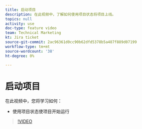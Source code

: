 ```yaml
---
title: 启动项目
description: 在此视频中，了解如何使用项目状态将项目上线。
topics: null
activity: use
doc-type: feature video
team: Technical Marketing
kt: Jira ticket
source-git-commit: 2ac96361d0cc90b62dfd5378b5a487f889d07199
workflow-type: tm+mt
source-wordcount: '38'
ht-degree: 0%

---
```


# 启动项目

在此视频中，您将学习如何：

* 使用项目状态使项目开始运行

>[!VIDEO](https://video.tv.adobe.com/v/335093/?quality=12)